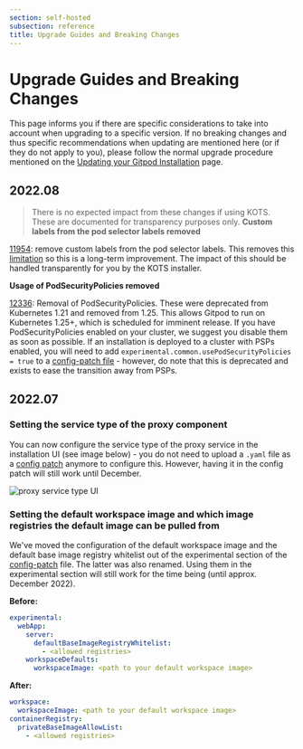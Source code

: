 ```yaml
---
section: self-hosted
subsection: reference
title: Upgrade Guides and Breaking Changes
---
```


<script context="module">
  export const prerender = true;
</script>

# Upgrade Guides and Breaking Changes

This page informs you if there are specific considerations to take into account when upgrading to a specific version. If no breaking changes and thus specific recommendations when updating are mentioned here (or if they do not apply to you), please follow the normal upgrade procedure mentioned on the [Updating your Gitpod Installation](./updating) page.

## 2022.08

> There is no expected impact from these changes if using KOTS. These are documented for transparency purposes only.
> **Custom labels from the pod selector labels removed**

[11954](https://github.com/gitpod-io/gitpod/pull/11954): remove custom labels from the pod selector labels. This removes this [limitation](https://www.gitpod.io/docs/self-hosted/advanced/customization#limitations) so this is a long-term improvement. The impact of this should be handled transparently for you by the KOTS installer.

**Usage of PodSecurityPolicies removed**

[12336](https://github.com/gitpod-io/gitpod/pull/12336): Removal of PodSecurityPolicies. These were deprecated from Kubernetes 1.21 and removed from 1.25. This allows Gitpod to run on Kubernetes 1.25+, which is scheduled for imminent release. If you have PodSecurityPolicies enabled on your cluster, we suggest you disable them as soon as possible. If an installation is deployed to a cluster with PSPs enabled, you will need to add `experimental.common.usePodSecurityPolicies = true` to a [config-patch file](./config-patches) - however, do note that this is deprecated and exists to ease the transition away from PSPs.

## 2022.07

### Setting the service type of the proxy component

You can now configure the service type of the proxy service in the installation UI (see image below) - you do not need to upload a `.yaml` file as a [config patch](./config-patches) anymore to configure this. However, having it in the config patch will still work until December.

![proxy service type UI](../../static/images/docs/self-hosted/proxy-service-type-ui.png)

### Setting the default workspace image and which image registries the default image can be pulled from

We've moved the configuration of the default workspace image and the default base image registry whitelist out of the experimental section of the [config-patch](./config-patches) file. The latter was also renamed. Using them in the experimental section will still work for the time being (until approx. December 2022).

**Before:**

```yaml
experimental:
  webApp:
    server:
      defaultBaseImageRegistryWhitelist:
        - <allowed registries>
    workspaceDefaults:
      workspaceImage: <path to your default workspace image>
```

**After:**

```yaml
workspace:
  workspaceImage: <path to your default workspace image>
containerRegistry:
  privateBaseImageAllowList:
    - <allowed registries>
```
